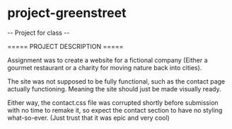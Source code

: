 # project-greenstreet
-- Project for class --


===== PROJECT DESCRIPTION =====

Assignment was to create a website for a fictional company (Either a gourmet restaurant or a charity for moving nature back into cities).

The site was not supposed to be fully functional, such as the contact page actually functioning. Meaning the site should just be made visually ready.

Either way, the contact.css file was corrupted shortly before submission with no time to remake it, so expect the contact section to have no styling what-so-ever.
(Just trust that it was epic and very cool)

